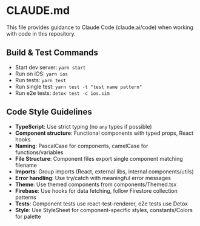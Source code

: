 # CLAUDE.md

This file provides guidance to Claude Code (claude.ai/code) when working with code in this repository.

## Build & Test Commands
- Start dev server: `yarn start`
- Run on iOS: `yarn ios`
- Run tests: `yarn test`
- Run single test: `yarn test -t "test name pattern"`
- Run e2e tests: `detox test -c ios.sim`

## Code Style Guidelines
- **TypeScript**: Use strict typing (no `any` types if possible)
- **Component structure**: Functional components with typed props, React hooks
- **Naming**: PascalCase for components, camelCase for functions/variables
- **File Structure**: Component files export single component matching filename
- **Imports**: Group imports (React, external libs, internal components/utils)
- **Error handling**: Use try/catch with meaningful error messages
- **Theme**: Use themed components from components/Themed.tsx
- **Firebase**: Use hooks for data fetching, follow Firestore collection patterns
- **Tests**: Component tests use react-test-renderer, e2e tests use Detox
- **Style**: Use StyleSheet for component-specific styles, constants/Colors for palette